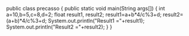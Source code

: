 public class precasso
{
public static void main(String args[])
{
int a=10,b=5,c=8,d=2;
float result1, result2;
result1=a+b*4/c%3+d;
result2=(a+b)*4/c%3+d;
System.out.println("Result1 ="+result1);
System.out.println("Result2 ="+result2);
}
}
